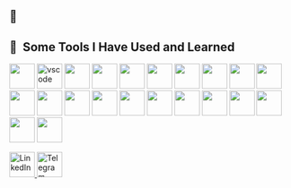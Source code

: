 ## 👋

<h2> 🚀 &nbsp;Some Tools I Have Used and Learned</h2>
<p align="left">
<img src="https://cdn.jsdelivr.net/gh/devicons/devicon@latest/icons/python/python-original.svg" width="45" height="45"/>
<img src="https://cdn.jsdelivr.net/gh/devicons/devicon/icons/vscode/vscode-original.svg" alt="vscode" width="45" height="45"/>
<img src="https://cdn.jsdelivr.net/gh/devicons/devicon@latest/icons/docker/docker-original.svg" width="45" height="45"/>
<img src="https://cdn.jsdelivr.net/gh/devicons/devicon@latest/icons/tensorflow/tensorflow-original.svg"  width="45" height="45"/>
<img src="https://cdn.jsdelivr.net/gh/devicons/devicon@latest/icons/pandas/pandas-original.svg"  width="45" height="45"/>
 <img src="https://cdn.jsdelivr.net/gh/devicons/devicon@latest/icons/numpy/numpy-original.svg"  width="45" height="45"/>  
 <img src="https://cdn.jsdelivr.net/gh/devicons/devicon@latest/icons/matplotlib/matplotlib-original.svg"  width="45" height="45"/>
 <img src="https://cdn.jsdelivr.net/gh/devicons/devicon@latest/icons/selenium/selenium-original.svg"  width="45" height="45"/>
 <img src="https://cdn.jsdelivr.net/gh/devicons/devicon@latest/icons/amazonwebservices/amazonwebservices-original-wordmark.svg"  width="45" height="45"/>
 <img src="https://cdn.jsdelivr.net/gh/devicons/devicon@latest/icons/linux/linux-original.svg" width="45" height="45" />
 <img src="https://cdn.jsdelivr.net/gh/devicons/devicon@latest/icons/fastapi/fastapi-original.svg"  width="45" height="45"/>
 <img src="https://cdn.jsdelivr.net/gh/devicons/devicon@latest/icons/streamlit/streamlit-original.svg"  width="45" height="45"/>
 <img src="https://cdn.jsdelivr.net/gh/devicons/devicon@latest/icons/scikitlearn/scikitlearn-original.svg" width="45" height="45" />
 <img src="https://cdn.jsdelivr.net/gh/devicons/devicon@latest/icons/git/git-original.svg"  width="45" height="45"/>
   <img src="https://cdn.jsdelivr.net/gh/devicons/devicon@latest/icons/github/github-original.svg" width="45" height="45"/>
 <img src="https://cdn.jsdelivr.net/gh/devicons/devicon@latest/icons/opencv/opencv-original.svg"  width="45" height="45"/>
 <img src="https://cdn.jsdelivr.net/gh/devicons/devicon@latest/icons/jupyter/jupyter-original.svg"  width="45" height="45"/>
 <img src="https://cdn.jsdelivr.net/gh/devicons/devicon@latest/icons/dynamodb/dynamodb-original.svg"  width="45" height="45"/>
 <img src="https://cdn.jsdelivr.net/gh/devicons/devicon@latest/icons/anaconda/anaconda-original.svg"  width="45" height="45"/>
 <img src="https://raw.githubusercontent.com/gilbarbara/logos/92bb74e98bca1ea1ad794442676ebc4e75038adc/logos/hugging-face-icon.svg"  width="45" height="45"/>
 <img src="https://cdn.jsdelivr.net/gh/devicons/devicon@latest/icons/postgresql/postgresql-original.svg" width="45" height="45" />
  <img src="https://cdn.jsdelivr.net/gh/devicons/devicon@latest/icons/figma/figma-original.svg" width="45" height="45"  />
 
</p>

<a href="https://www.linkedin.com/in/john-doe" target="_blank">
  <img src="https://cdn.jsdelivr.net/gh/devicons/devicon/icons/linkedin/linkedin-original.svg" width="45" height="45" alt="LinkedIn"/>
</a>
<a href="https://t.me/johndoe" target="_blank">
  <img src="[https://cdn.jsdelivr.net/gh/simple-icons/simple-icons/icons/telegram.svg](https://cdn4.iconfinder.com/data/icons/logos-and-brands/512/335_Telegram_logo-512.png)" width="45" height="45" alt="Telegram"/>
</a>
